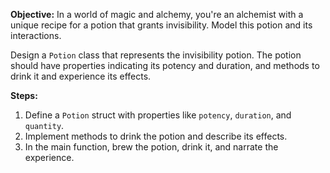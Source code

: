 **Objective:**
In a world of magic and alchemy, you're an alchemist with a unique recipe for a potion that grants invisibility. Model this potion and its interactions.

Design a `Potion` class that represents the invisibility potion. The potion should have properties indicating its potency and duration, and methods to drink it and experience its effects.

**Steps:**
1. Define a `Potion` struct with properties like `potency`, `duration`, and `quantity`.
2. Implement methods to drink the potion and describe its effects.
3. In the main function, brew the potion, drink it, and narrate the experience.

